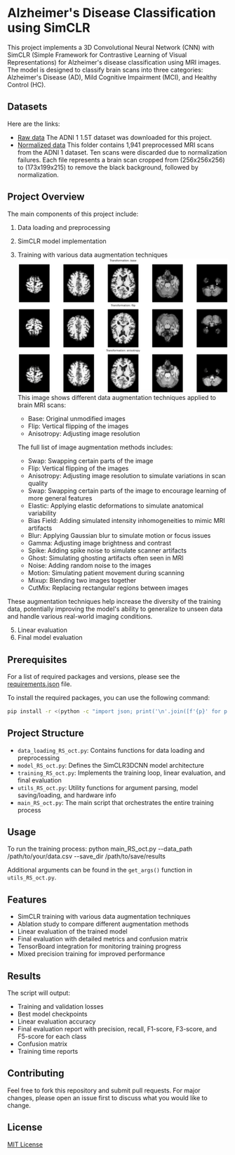 # Alzheimer's Disease Classification using SimCLR

This project implements a 3D Convolutional Neural Network (CNN) with SimCLR (Simple Framework for Contrastive Learning of Visual Representations) for Alzheimer's disease classification using MRI images. The model is designed to classify brain scans into three categories: Alzheimer's Disease (AD), Mild Cognitive Impairment (MCI), and Healthy Control (HC).

## Datasets
Here are the links:
- [Raw data](https://adni.loni.usc.edu/data-samples/adni-data/neuroimaging/mri/mri-image-data-sets/) 
  The ADNI 1 1.5T dataset was downloaded for this project.
- [Normalized data](https://storage.googleapis.com/colab-notebok-simclr/simclr/ADNI_Colab_uwdrive/)
  This folder contains 1,941 preprocessed MRI scans from the ADNI 1 dataset. Ten scans were discarded due to normalization failures. Each file represents a brain scan cropped from (256x256x256) to (173x199x215) to remove the black background, followed by normalization.


## Project Overview

The main components of this project include:

1. Data loading and preprocessing
2. SimCLR model implementation
3. Training with various data augmentation techniques
   ![Data Augmentations](images/augmentations.png)
   This image shows different data augmentation techniques applied to brain MRI scans:
   - Base: Original unmodified images
   - Flip: Vertical flipping of the images
   - Anisotropy: Adjusting image resolution
     
   The full list of image augmentation methods includes:
   
   - Swap: Swapping certain parts of the image
   - Flip: Vertical flipping of the images
   - Anisotropy: Adjusting image resolution to simulate variations in scan quality
   - Swap: Swapping certain parts of the image to encourage learning of more general features
   - Elastic: Applying elastic deformations to simulate anatomical variability
   - Bias Field: Adding simulated intensity inhomogeneities to mimic MRI artifacts
   - Blur: Applying Gaussian blur to simulate motion or focus issues
   - Gamma: Adjusting image brightness and contrast
   - Spike: Adding spike noise to simulate scanner artifacts
   - Ghost: Simulating ghosting artifacts often seen in MRI
   - Noise: Adding random noise to the images
   - Motion: Simulating patient movement during scanning
   - Mixup: Blending two images together
   - CutMix: Replacing rectangular regions between images

These augmentation techniques help increase the diversity of the training data, potentially improving the model's ability to generalize to unseen data and handle various real-world imaging conditions.

5. Linear evaluation
6. Final model evaluation

## Prerequisites

For a list of required packages and versions, please see the [requirements.json](requirements.json) file.

To install the required packages, you can use the following command:

```bash
pip install -r <(python -c "import json; print('\n'.join([f'{p}' for p in json.load(open('requirements.json'))['packages']]))")
```
## Project Structure

- `data_loading_RS_oct.py`: Contains functions for data loading and preprocessing
- `model_RS_oct.py`: Defines the SimCLR3DCNN model architecture
- `training_RS_oct.py`: Implements the training loop, linear evaluation, and final evaluation
- `utils_RS_oct.py`: Utility functions for argument parsing, model saving/loading, and hardware info
- `main_RS_oct.py`: The main script that orchestrates the entire training process

## Usage

To run the training process:
python main_RS_oct.py --data_path /path/to/your/data.csv --save_dir /path/to/save/results

Additional arguments can be found in the `get_args()` function in `utils_RS_oct.py`.

## Features

- SimCLR training with various data augmentation techniques
- Ablation study to compare different augmentation methods
- Linear evaluation of the trained model
- Final evaluation with detailed metrics and confusion matrix
- TensorBoard integration for monitoring training progress
- Mixed precision training for improved performance

## Results

The script will output:

- Training and validation losses
- Best model checkpoints
- Linear evaluation accuracy
- Final evaluation report with precision, recall, F1-score, F3-score, and F5-score for each class
- Confusion matrix
- Training time reports

## Contributing

Feel free to fork this repository and submit pull requests. For major changes, please open an issue first to discuss what you would like to change.

## License

[MIT License](https://opensource.org/licenses/MIT)
